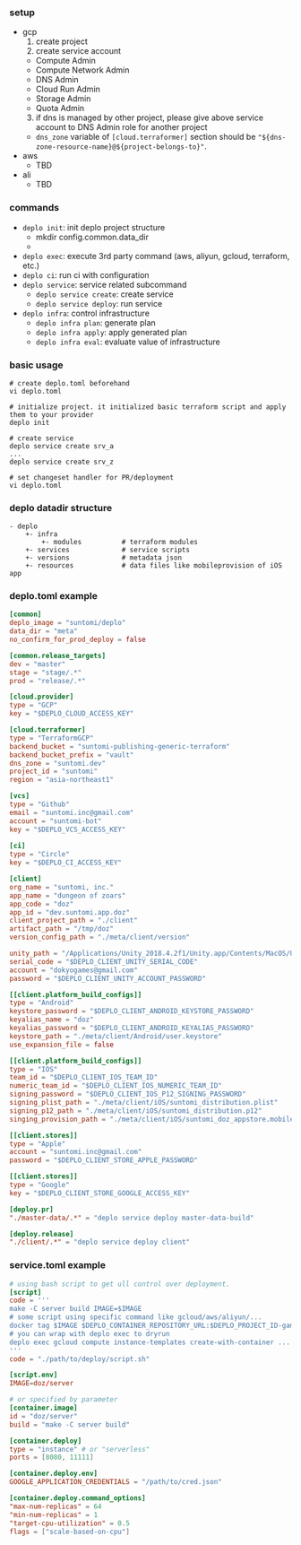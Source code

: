 ### setup
- gcp
  1. create project
  2. create service account 
    - Compute Admin
    - Compute Network Admin
    - DNS Admin
    - Cloud Run Admin
    - Storage Admin 
    - Quota Admin
  3. if dns is managed by other project, please give above service account to DNS Admin role for another project 
    - ```dns_zone``` variable of ```[cloud.terraformer]``` section should be ```"${dns-zone-resource-name}@${project-belongs-to}"```.
- aws
  - TBD
- ali
  - TBD

### commands
- ```deplo init```: init deplo project structure
    - mkdir config.common.data_dir
    - 
- ```deplo exec```: execute 3rd party command (aws, aliyun, gcloud, terraform, etc.)
- ```deplo ci```: run ci with configuration
- ```deplo service```: service related subcommand
    - ```deplo service create```: create service
    - ```deplo service deploy```: run service
- ```deplo infra```: control infrastructure
    - ```deplo infra plan```: generate plan
    - ```deplo infra apply```: apply generated plan
    - ```deplo infra eval```: evaluate value of infrastructure  

### basic usage
```
# create deplo.toml beforehand
vi deplo.toml

# initialize project. it initialized basic terraform script and apply them to your provider
deplo init 

# create service 
deplo service create srv_a
...
deplo service create srv_z

# set changeset handler for PR/deployment
vi deplo.toml
```

### deplo datadir structure
```
- deplo
    +- infra 
        +- modules          # terraform modules
    +- services             # service scripts
    +- versions             # metadata json
    +- resources            # data files like mobileprovision of iOS app
```

### deplo.toml example
``` toml
[common]
deplo_image = "suntomi/deplo"
data_dir = "meta"
no_confirm_for_prod_deploy = false

[common.release_targets]
dev = "master"
stage = "stage/.*"
prod = "release/.*"

[cloud.provider]
type = "GCP"
key = "$DEPLO_CLOUD_ACCESS_KEY"

[cloud.terraformer]
type = "TerraformGCP"
backend_bucket = "suntomi-publishing-generic-terraform"
backend_bucket_prefix = "vault"
dns_zone = "suntomi.dev"
project_id = "suntomi"
region = "asia-northeast1"

[vcs]
type = "Github"
email = "suntomi.inc@gmail.com"
account = "suntomi-bot"
key = "$DEPLO_VCS_ACCESS_KEY"
    
[ci]
type = "Circle"
key = "$DEPLO_CI_ACCESS_KEY"

[client]
org_name = "suntomi, inc."
app_name = "dungeon of zoars"
app_code = "doz"
app_id = "dev.suntomi.app.doz"
client_project_path = "./client"
artifact_path = "/tmp/doz"
version_config_path = "./meta/client/version"

unity_path = "/Applications/Unity_2018.4.2f1/Unity.app/Contents/MacOS/Unity"
serial_code = "$DEPLO_CLIENT_UNITY_SERIAL_CODE"
account = "dokyogames@gmail.com"
password = "$DEPLO_CLIENT_UNITY_ACCOUNT_PASSWORD"

[[client.platform_build_configs]]
type = "Android"
keystore_password = "$DEPLO_CLIENT_ANDROID_KEYSTORE_PASSWORD"
keyalias_name = "doz"
keyalias_password = "$DEPLO_CLIENT_ANDROID_KEYALIAS_PASSWORD"
keystore_path = "./meta/client/Android/user.keystore"
use_expansion_file = false      

[[client.platform_build_configs]]
type = "IOS"
team_id = "$DEPLO_CLIENT_IOS_TEAM_ID"
numeric_team_id = "$DEPLO_CLIENT_IOS_NUMERIC_TEAM_ID"
signing_password = "$DEPLO_CLIENT_IOS_P12_SIGNING_PASSWORD"
signing_plist_path = "./meta/client/iOS/suntomi_distribution.plist"
signing_p12_path = "./meta/client/iOS/suntomi_distribution.p12"
singing_provision_path = "./meta/client/iOS/suntomi_doz_appstore.mobileprovision"

[[client.stores]]
type = "Apple"
account = "suntomi.inc@gmail.com"
password = "$DEPLO_CLIENT_STORE_APPLE_PASSWORD"

[[client.stores]]
type = "Google"
key = "$DEPLO_CLIENT_STORE_GOOGLE_ACCESS_KEY"

[deploy.pr]
"./master-data/.*" = "deplo service deploy master-data-build"

[deploy.release]
"./client/.*" = "deplo service deploy client"


```



### service.toml example
``` toml
# using bash script to get ull control over deployment.
[script]
code = '''
make -C server build IMAGE=$IMAGE
# some script using specific command like gcloud/aws/aliyun/...
docker tag $IMAGE $DEPLO_CONTAINER_REPOSITORY_URL:$DEPLO_PROJECT_ID-game-server #>/dev/null 2>&1 
# you can wrap with deplo exec to dryrun
deplo exec gcloud compute instance-templates create-with-container ...
'''
code = "./path/to/deploy/script.sh"

[script.env]
IMAGE=doz/server

# or specified by parameter
[container.image]
id = "doz/server"
build = "make -C server build"

[container.deploy]
type = "instance" # or "serverless"
ports = [8080, 11111]

[container.deploy.env]  
GOOGLE_APPLICATION_CREDENTIALS = "/path/to/cred.json"

[container.deploy.command_options]
"max-num-replicas" = 64
"min-num-replicas" = 1
"target-cpu-utilization" = 0.5
flags = ["scale-based-on-cpu"]
```